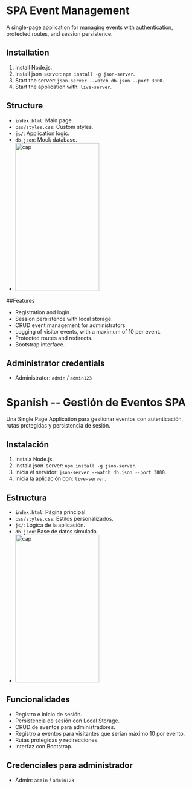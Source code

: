 # SPA Event Management

A single-page application for managing events with authentication, protected routes, and session persistence.

## Installation
1. Install Node.js.
2. Install json-server: `npm install -g json-server`.
3. Start the server: `json-server --watch db.json --port 3000`.
4. Start the application with: `live-server`.

## Structure
- `index.html`: Main page.
- `css/styles.css`: Custom styles.
- `js/`: Application logic.
- `db.json`: Mock database.
- <img width="222" height="391" alt="cap" src="https://github.com/user-attachments/assets/aef8b883-a7ef-493e-bc30-8044ab9019b6" />

##Features
- Registration and login.
- Session persistence with local storage.
- CRUD event management for administrators.
- Logging of visitor events, with a maximum of 10 per event.
- Protected routes and redirects.
- Bootstrap interface.

## Administrator credentials
- Administrator: `admin` / `admin123`


# Spanish  -- Gestión de Eventos SPA

Una Single Page Application para gestionar eventos con autenticación, rutas protegidas y persistencia de sesión.

## Instalación
1. Instala Node.js.
2. Instala json-server: `npm install -g json-server`.
3. Inicia el servidor: `json-server --watch db.json --port 3000`.
4. Inicia la aplicación con: `live-server`.

## Estructura
- `index.html`: Página principal.
- `css/styles.css`: Estilos personalizados.
- `js/`: Lógica de la aplicación.
- `db.json`: Base de datos simulada.
- <img width="222" height="391" alt="cap" src="https://github.com/user-attachments/assets/aef8b883-a7ef-493e-bc30-8044ab9019b6" />


## Funcionalidades
- Registro e inicio de sesión.
- Persistencia de sesión con Local Storage.
- CRUD de eventos para administradores.
- Registro a eventos para visitantes que serian máximo 10 por evento.
- Rutas protegidas y redirecciones.
- Interfaz con Bootstrap.

## Credenciales para administrador
- Admin: `admin` / `admin123`
